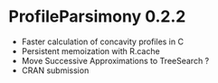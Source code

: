 # ProfileParsimony 0.2.2
- Faster calculation of concavity profiles in C
- Persistent memoization with R.cache
- Move Successive Approximations to TreeSearch ?
- CRAN submission

